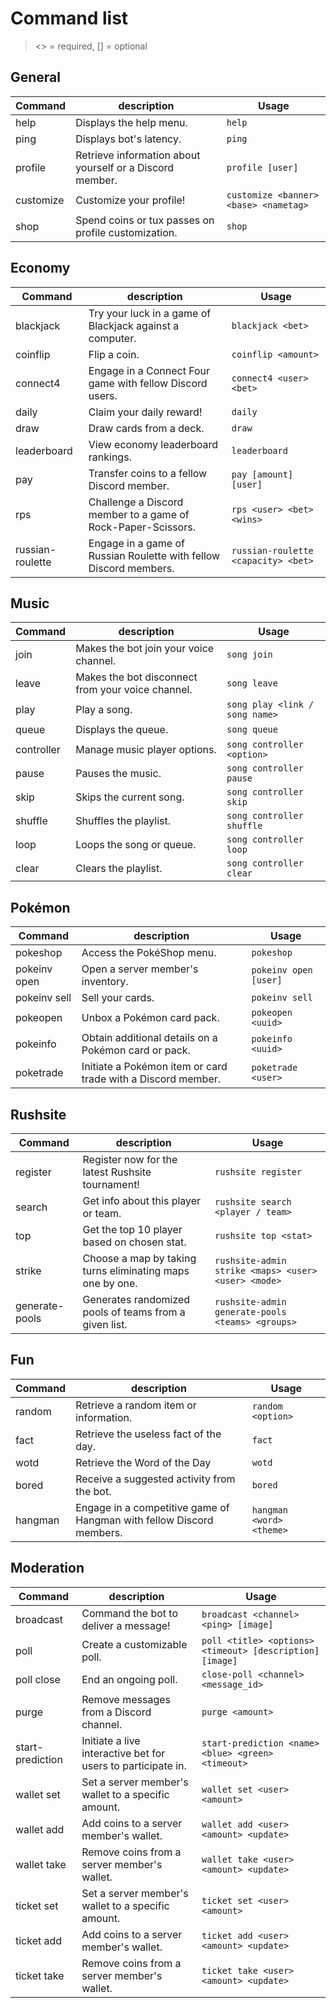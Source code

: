 # Command list

> <> = required, [] = optional

## General

| Command   | description                                              | Usage                                 |
| --------- | -------------------------------------------------------- | ------------------------------------- |
| help      | Displays the help menu.                                  | `help`                                |
| ping      | Displays bot's latency.                                  | `ping`                                |
| profile   | Retrieve information about yourself or a Discord member. | `profile [user]`                      |
| customize | Customize your profile!                                  | `customize <banner> <base> <nametag>` |
| shop      | Spend coins or tux passes on profile customization.      | `shop`                                |

## Economy

| Command          | description                                                       | Usage                               |
| ---------------- | ----------------------------------------------------------------- | ----------------------------------- |
| blackjack        | Try your luck in a game of Blackjack against a computer.          | `blackjack <bet>`                   |
| coinflip         | Flip a coin.                                                      | `coinflip <amount>`                 |
| connect4         | Engage in a Connect Four game with fellow Discord users.          | `connect4 <user> <bet>`             |
| daily            | Claim your daily reward!                                          | `daily`                             |
| draw             | Draw cards from a deck.                                           | `draw`                              |
| leaderboard      | View economy leaderboard rankings.                                | `leaderboard`                       |
| pay              | Transfer coins to a fellow Discord member.                        | `pay [amount] [user]`               |
| rps              | Challenge a Discord member to a game of Rock-Paper-Scissors.      | `rps <user> <bet> <wins>`           |
| russian-roulette | Engage in a game of Russian Roulette with fellow Discord members. | `russian-roulette <capacity> <bet>` |

## Music

| Command    | description                                       | Usage                          |
| ---------- | ------------------------------------------------- | ------------------------------ |
| join       | Makes the bot join your voice channel.            | `song join`                    |
| leave      | Makes the bot disconnect from your voice channel. | `song leave`                   |
| play       | Play a song.                                      | `song play <link / song name>` |
| queue      | Displays the queue.                               | `song queue`                   |
| controller | Manage music player options.                      | `song controller <option>`     |
| pause      | Pauses the music.                                 | `song controller pause`        |
| skip       | Skips the current song.                           | `song controller skip`         |
| shuffle    | Shuffles the playlist.                            | `song controller shuffle`      |
| loop       | Loops the song or queue.                          | `song controller loop`         |
| clear      | Clears the playlist.                              | `song controller clear`        |

## Pokémon

| Command      | description                                                  | Usage                 |
| ------------ | ------------------------------------------------------------ | --------------------- |
| pokeshop     | Access the PokéShop menu.                                    | `pokeshop`            |
| pokeinv open | Open a server member's inventory.                            | `pokeinv open [user]` |
| pokeinv sell | Sell your cards.                                             | `pokeinv sell`        |
| pokeopen     | Unbox a Pokémon card pack.                                   | `pokeopen <uuid>`     |
| pokeinfo     | Obtain additional details on a Pokémon card or pack.         | `pokeinfo <uuid>`     |
| poketrade    | Initiate a Pokémon item or card trade with a Discord member. | `poketrade <user>`    |

## Rushsite

| Command        | description                                               | Usage                                               |
| -------------- | --------------------------------------------------------- | --------------------------------------------------- |
| register       | Register now for the latest Rushsite tournament!          | `rushsite register`                                 |
| search         | Get info about this player or team.                       | `rushsite search <player / team>`                   |
| top            | Get the top 10 player based on chosen stat.               | `rushsite top <stat>`                               |
| strike         | Choose a map by taking turns eliminating maps one by one. | `rushsite-admin strike <maps> <user> <user> <mode>` |
| generate-pools | Generates randomized pools of teams from a given list.    | `rushsite-admin generate-pools <teams> <groups>`    |

## Fun

| Command | description                                                          | Usage                    |
| ------- | -------------------------------------------------------------------- | ------------------------ |
| random  | Retrieve a random item or information.                               | `random <option>`        |
| fact    | Retrieve the useless fact of the day.                                | `fact`                   |
| wotd    | Retrieve the Word of the Day                                         | `wotd`                   |
| bored   | Receive a suggested activity from the bot.                           | `bored`                  |
| hangman | Engage in a competitive game of Hangman with fellow Discord members. | `hangman <word> <theme>` |

## Moderation

| Command          | description                                                  | Usage                                                    |
| ---------------- | ------------------------------------------------------------ | -------------------------------------------------------- |
| broadcast        | Command the bot to deliver a message!                        | `broadcast <channel> <ping> [image]`                     |
| poll             | Create a customizable poll.                                  | `poll <title> <options> <timeout> [description] [image]` |
| poll close       | End an ongoing poll.                                         | `close-poll <channel> <message_id>`                      |
| purge            | Remove messages from a Discord channel.                      | `purge <amount>`                                         |
| start-prediction | Initiate a live interactive bet for users to participate in. | `start-prediction <name> <blue> <green> <timeout>`       |
| wallet set       | Set a server member's wallet to a specific amount.           | `wallet set <user> <amount>`                             |
| wallet add       | Add coins to a server member's wallet.                       | `wallet add <user> <amount> <update>`                    |
| wallet take      | Remove coins from a server member's wallet.                  | `wallet take <user> <amount> <update>`                   |
| ticket set       | Set a server member's wallet to a specific amount.           | `ticket set <user> <amount>`                             |
| ticket add       | Add coins to a server member's wallet.                       | `ticket add <user> <amount> <update>`                    |
| ticket take      | Remove coins from a server member's wallet.                  | `ticket take <user> <amount> <update>`                   |
